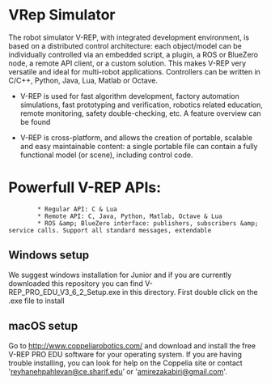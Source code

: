 
# VRep Simulator

The robot simulator V-REP, with integrated development environment, is based on a distributed control architecture: each object/model can be individually controlled via an embedded script, a plugin, a ROS or BlueZero node, a remote API client, or a custom solution. This makes V-REP very versatile and ideal for multi-robot applications. Controllers can be written in C/C++, Python, Java, Lua, Matlab or Octave.

* V-REP is used for fast algorithm development, factory automation simulations, fast prototyping and verification, robotics related education, remote monitoring, safety double-checking, etc. A feature overview can be found

* V-REP is cross-platform, and allows the creation of portable, scalable and easy maintainable content: a single portable file can contain a fully functional model (or scene), including control code.

# Powerfull V-REP APIs:
            * Regular API: C & Lua
            * Remote API: C, Java, Python, Matlab, Octave & Lua
            * ROS &amp; BlueZero interface: publishers, subscribers &amp; service calls. Support all standard messages, extendable

## Windows setup
We suggest windows installation for Junior and if you are currently downloaded this repository you can find V-REP_PRO_EDU_V3_6_2_Setup.exe in this directory.
First double click on the .exe file to install 

## macOS setup

 Go to http://www.coppeliarobotics.com/ and download and install the free V-REP PRO EDU software for your operating system. 
 If you are having trouble installing, you can look for help on the Coppelia site or contact 'reyhanehpahlevan@ce.sharif.edu’ or 'amirezakabiri@gmail.com'.
